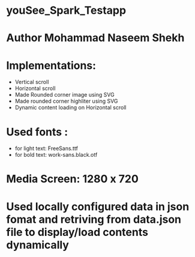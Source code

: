 # youSee_Spark_Testapp
# Author Mohammad Naseem Shekh

# Implementations:
  - Vertical scroll
  - Horizontal scroll
  - Made Rounded corner image using SVG
  - Made rounded corner highliter using SVG
  - Dynamic content loading on Horizontal scroll
  
# Used fonts : 
  - for light text: FreeSans.ttf
  - for bold text: work-sans.black.otf 
  
# Media Screen: 1280 x 720

# Used locally configured data in json fomat and retriving from data.json file to display/load contents dynamically
